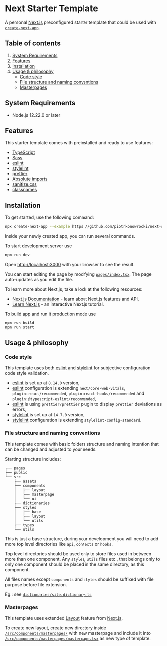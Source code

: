 # Next Starter Template
A personal [Next.js](https://nextjs.org/) preconfigured starter template that could be used with [`create-next-app`](https://github.com/vercel/next.js/tree/canary/packages/create-next-app).

## Table of contents
1. [System Requirements](#system-requirements)
2. [Features](#features)
3. [Installation](#installation)
4. [Usage & philosophy](#usage--philosophy)
    * [Code style](#code-style)
    * [File structure and naming conventions](#file-structure-and-naming-conventions)
    * [Masterpages](#masterpages)

## System Requirements
* Node.js 12.22.0 or later

## Features
This starter template comes with preinstalled and ready to use features:
* [TypeScript](https://github.com/microsoft/TypeScript)
* [Sass](https://github.com/sass/sass)
* [eslint](https://github.com/eslint/eslint)
* [stylelint](https://github.com/stylelint/stylelint)
* [prettier](https://github.com/prettier/prettier)
* [Absolute imports](https://nextjs.org/docs/advanced-features/module-path-aliases)
* [sanitize.css](https://github.com/csstools/sanitize.css)
* [classnames](https://github.com/JedWatson/classnames)

## Installation
To get started, use the following command:
```bash
npx create-next-app --example https://github.com/piotrkonowrocki/next-starter-template
```

Inside your newly created app, you can run several commands.

To start development server use
```bash
npm run dev
```

Open [http://localhost:3000](http://localhost:3000) with your browser to see the result.

You can start editing the page by modifying [`pages/index.tsx`](/pages/index.tsx). The page auto-updates as you edit the file.

To learn more about Next.js, take a look at the following resources:

- [Next.js Documentation](https://nextjs.org/docs) - learn about Next.js features and API.
- [Learn Next.js](https://nextjs.org/learn) - an interactive Next.js tutorial.

To build app and run it production mode use
```bash
npm run build
npm run start
```


## Usage & philosophy

### Code style
This template uses both [eslint](https://github.com/eslint/eslint) and [stylelint](https://github.com/stylelint/stylelint) for subjective configuration code style validation.
* [eslint](https://github.com/eslint/eslint) is set up at `8.14.0` version,
* [eslint](https://github.com/eslint/eslint) configuration is extending `next/core-web-vitals`, `plugin:react/recommended`, `plugin:react-hooks/recommended` and `plugin:@typescript-eslint/recommended`,
* [eslint](https://github.com/eslint/eslint) is using `prettier/prettier` plugin to display `prettier` deviations as errors,
* [stylelint](https://github.com/stylelint/stylelint) is set up at `14.7.0` version,
* [stylelint](https://github.com/stylelint/stylelint) configuration is extending `stylelint-config-standard`.


### File structure and naming conventions
This template comes with basic folders structure and naming intention that can be changed and adjusted to your needs.

Starting structure includes:
```
┌── pages
├── public
└── src
    ├── assets
    ├── components
    │   ├── layout
    │   ├── masterpage
    │   └── ui
    ├── dictionaries
    ├── styles
    │   ├── base
    │   ├── layout
    │   └── utils
    ├── types
    └── utils
```
This is just a base structure, during your development you will need to add more top level directories like `api`, `contexts` or `hooks`.

Top level directories should be used only to store files used in between more than one component. Any `styles`, `utils` files etc., that belongs only to only one component should be placed in the same directory, as this component.

All files names except `components` and `styles` should be suffixed with file purpose before file extension.

Eg.: see [`dictionaries/site.dictionary.ts`](src/dictionaries/site.dictionary.ts)
### Masterpages
This template uses extended [Layout](https://nextjs.org/docs/basic-features/layouts) feature from [Next.js](https://nextjs.org/).

To create new layout, create new directory inside [`/src/components/masterpages/`](/src/components/masterpages/) with new masterpage and include it into [`/src/components/masterpages/masterpage.tsx`](/src/components/masterpages/masterpage.tsx) as new type of template.
